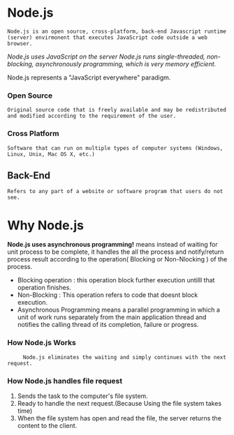 # Node.js

    Node.js is an open source, cross-platform, back-end Javascript runtime (server) envirmonent that executes JavaScript code outside a web browser.

_Node.js uses JavaScript on the server_
_Node.js runs single-threaded, non-blocking, asynchronously programming, which is very memory efficient._

Node.js represents a "JavaScript everywhere" paradigm.

### Open Source

    Original source code that is freely available and may be redistributed and modified according to the requirement of the user.

### Cross Platform

    Software that can run on multiple types of computer systems (Windows, Linux, Unix, Mac OS X, etc.)

## Back-End

    Refers to any part of a website or software program that users do not see.

# Why Node.js

**Node.js uses asynchronous programming!** means instead of waiting for unit process to be complete, it handles the all the process and notify/return process result according to the operation( Blocking or Non-Nlocking ) of the process.

- Blocking operation : this operation block further execution untilll that operation finishes.
- Non-Blocking : This operation refers to code that doesnt block execution.
- Asynchronous Programming means a parallel programming in which a unit of work runs separately from the main application thread and notifies the calling thread of its completion, failure or progress.

### How Node.js Works

         Node.js eliminates the waiting and simply continues with the next request.

### How Node.js handles file request

1. Sends the task to the computer's file system.
2. Ready to handle the next request.(Because Using the file system takes time)
3. When the file system has open and read the file, the server returns the content to the client.
